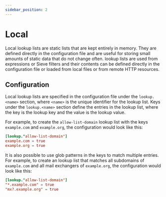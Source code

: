 ```yaml
---
sidebar_position: 2
---
```


# Local

Local lookup lists are static lists that are kept entirely in memory. They are defined directly in the configuration file and are useful for storing small amounts of static data that do not change often.
lookup lists are used from expressions or Sieve filters and their contents can be defined directly in the configuration file or loaded from local files or from remote HTTP resources.

## Configuration

Local lookup lists are specified in the configuration file under the `lookup.<name>` section, where `<name>` is the unique identifier for the lookup list. Keys under the `lookup.<name>` section define the entries in the lookup list, where the key is the lookup key and the value is the lookup value. 

For example, to create the `allow-list-domain` lookup list with the keys `example.com` and `example.org`, the configuration would look like this:

```toml
[lookup."allow-list-domain"]
example.com = true
example.org = true
```

It is also possible to use glob patterns in the keys to match multiple entries. For example, to create an lookup list that matches all subdomains of `example.com` and all mail exchangers of `example.org`, the configuration would look like this:

```toml
[lookup."allow-list-domain"]
"*.example.com" = true
"mx?.example.org" = true
```

